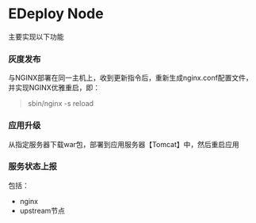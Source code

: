 # EDeploy Node
主要实现以下功能

### 灰度发布 
与NGINX部署在同一主机上，收到更新指令后，重新生成nginx.conf配置文件，并实现NGINX优雅重启，即：
> sbin/nginx -s reload

### 应用升级
从指定服务器下载war包，部署到应用服务器【Tomcat】中，然后重启应用

### 服务状态上报
包括：
* nginx
* upstream节点

